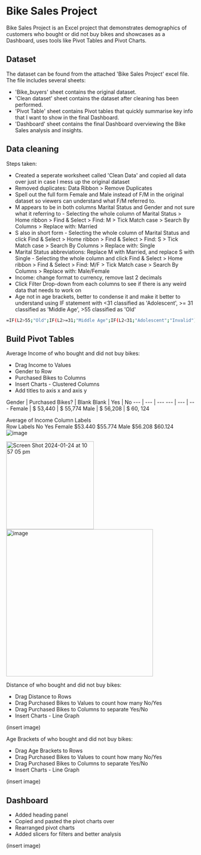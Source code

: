 # Bike Sales Project

Bike Sales Project is an Excel project that demonstrates demographics of customers who bought or did not buy bikes and showcases as a Dashboard, uses tools like Pivot Tables and Pivot Charts.

## Dataset

The dataset can be found from the attached 'Bike Sales Project' excel file. The file includes several sheets:
* 'Bike_buyers' sheet contains the original dataset.
* 'Clean dataset' sheet contains the dataset after cleaning has been performed.
* 'Pivot Table' sheet contains Pivot tables that quickly summarise key info that I want to show in the final Dashboard.
* 'Dashboard' sheet contains the final Dashboard overviewing the Bike Sales analysis and insights.

## Data cleaning
Steps taken:
* Created a seperate worksheet called 'Clean Data' and copied all data over just in case I mess up the original dataset
* Removed duplicates: Data Ribbon > Remove Duplicates
* Spell out the full form Female and Male instead of F/M in the original dataset so viewers can understand what F/M referred to.
* M appears to be in both columns Marital Status and Gender and not sure what it referring to - Selecting the whole column of Marital Status > Home ribbon > Find & Select > Find: M > Tick Match case > Search By Columns > Replace with: Married
* S also in short form - Selecting the whole column of Marital Status and click Find & Select > Home ribbon > Find & Select > Find: S > Tick Match case > Search By Columns > Replace with: Single
* Marital Status abbreviations: Replace M with Married, and replace S with Single - Selecting the whole column and click Find & Select > Home ribbon > Find & Select > Find: M/F > Tick Match case > Search By Columns > Replace with: Male/Female
* Income: change format to currency, remove last 2 decimals
* Click Filter Drop-down from each columns to see if there is any weird data that needs to work on
* Age not in age brackets, better to condense it and make it better to understand using IF statement with <31 classified as 'Adolescent', >= 31 classified as 'Middle Age', >55 classified as 'Old'

```bash
=IF(L2>55;"Old";IF(L2>=31;"Middle Age";IF(L2<31;"Adolescent";"Invalid")))
```

## Build Pivot Tables

Average Income of who bought and did not buy bikes:
* Drag Income to Values
* Gender to Row
* Purchased Bikes to Columns
* Insert Charts - Clustered Columns
* Add titles to axis x and axis y
  
Gender | Purchased Bikes? | Blank
Blank | Yes | No
--- | --- | ---
--- | --- | ---
Female | $ 53,440 | $ 55,774
Male | $ 56,208 | $ 60, 124

Average of Income	Column Labels	
Row Labels	No	Yes
Female	 $53.440 	 $55.774 
Male	 $56.208 	 $60.124 ![image](https://github.com/minnguyen2311/bike-sales-project/assets/110536543/532c2c72-4ef3-4763-a360-57744c283430)

<img width="234" alt="Screen Shot 2024-01-24 at 10 57 05 pm" src="https://github.com/minnguyen2311/bike-sales-project/assets/110536543/f5a69f0b-40d3-4f53-a193-acec14d4082b">

<img width="392" alt="image" src="https://github.com/minnguyen2311/bike-sales-project/assets/110536543/0159b0bd-a124-4472-9bd7-6f1dc794bc5e">

Distance of who bought and did not buy bikes:
* Drag Distance to Rows
* Drag Purchased Bikes to Values to count how many No/Yes
* Drag Purchased Bikes to Columns to separate Yes/No
* Insert Charts - Line Graph

(insert image)

Age Brackets of who bought and did not buy bikes:
* Drag Age Brackets to Rows
* Drag Purchased Bikes to Values to count how many No/Yes
* Drag Purchased Bikes to Columns to separate Yes/No
* Insert Charts - Line Graph

(insert image)

## Dashboard
* Added heading panel
* Copied and pasted the pivot charts over
* Rearranged pivot charts
* Added slicers for filters and better analysis

(insert image)
